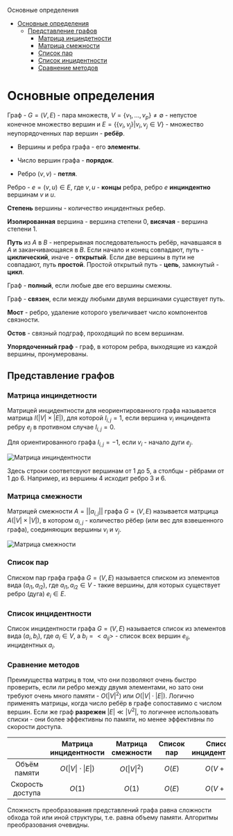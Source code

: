 Основные определения

- [Основные определения](#основные-определения)
  - [Представление графов](#представление-графов)
    - [Матрица инциндетности](#матрица-инциндетности)
    - [Матрица смежности](#матрица-смежности)
    - [Список пар](#список-пар)
    - [Список инцидентности](#список-инцидентности)
    - [Сравнение методов](#сравнение-методов)

# Основные определения

Граф - $G = (V, E)$ - пара множеств, $V = \{ v_1, \dots, v_p \} \ne \emptyset$ - непустое конечное множество вершин и $E = \{ \{ v_i, v_j \} | v_i, v_j \in V \}$ - множество неупорядоченных пар вершин - **ребёр**.

- Вершины и ребра графа - его **элементы**.

- Число вершин графа - **порядок**.

- Ребро $(v, v)$ - **петля**.

Ребро - $e = (v, u) \in E$, где $v, u$ - **концы** ребра, ребро $e$ **инциндентно** вершинам $v$ и $u$.

**Степень** вершины - количество инцидентных ребер.

**Изолированная** вершина - вершина степени 0, **висячая** - вершина степени 1.

**Путь** из $A$ в $B$ - непрерывная последовательность ребёр, начавшаяся в $A$ и заканчивающаяся в $B$. Если начало и конец совпадают, путь - **циклический**, иначе - **открытый**. Если две вершины в пути не совпадают, путь **простой**. Простой открытый путь - **цепь**, замкнутый - **цикл**.

Граф - **полный**, если любые две его вершины смежны.

Граф - **связен**, если между любыми двумя вершинами существует путь.

**Мост** - ребро, удаление которого увеличивает число компонентов связности.

**Остов** - связный подграф, проходящий по всем вершинам.

**Упорядоченный граф** - граф, в котором ребра, выходящие из каждой вершины, пронумерованы.

## Представление графов

### Матрица инциндетности

Матрицей инцидентности для неориентированного графа называется матрица $I ( |V| \times |E| )$, для которой $I_{i,j} = 1$, если вершина $v_i$ инциндента ребру $e_j$ в противном случае $I_{i,j} = 0$.

Для ориентированного графа $I_{i,j} = -1$, если $v_i$ - начало дуги $e_j$.

![Матрица инциндентности](/_resources/a22b413b7fbe4853afe703f158620ce8.png)

Здесь строки соответсвуют вершинам от 1 до 5, а столбцы - рёбрами от 1 до 6. Например, из вершины 4 исходит ребро 3 и 6.

### Матрица смежности

Матрицей смежности $A = ||a_{i,j}||$ графа $G = (V, E)$ называется матрцица $A( |V| \times |V| )$, в котором $a_{i,j}$ - количество рёбер (или вес для взвешенного графа), соединяющих вершины $v_i$ и $v_j$.

![Матрица смежности](/_resources/3f717ecbeeeb40bc8352a6d53247c90e.png)

### Список пар

Списком пар графа графа $G = (V, E)$ называется списком из элементов вида $(a_{i1}, a_{i2})$, где $a_{i1}, a_{i2} \in V$ - такие вершины, для которых существует ребро (дуга) $e_i \in E$.

### Список инцидентности

Список инцидентности графа $G = (V, E)$ называется список из элементов вида $(a_i, b_i)$, где $a_i \in V$, а $b_i = <a_{ij}>$ - список всех вершин $e_{ij}$, инцидентных $a_i$.

### Сравнение методов

Преимущества матриц в том, что они позволяют очень быстро проверить, если ли ребро между двумя элементами, но зато они требуют очень много памяти - $O ( |V|^2 )$ или $O ( |V| \cdot |E| )$. Логично применять матрицы, когда число ребёр в графе сопоставимо с числом вершин. Если же граф **разрежен** $|E| \ll |V^2|$, то логичнее использовать списки - они более эффективны по памяти, но менее эффективны по скорости доступа.

|                  |   Матрица инцидентности   | Матрица смежности | Список пар | Список инцидентности |
|:----------------:|:-------------------------:|:-----------------:|:----------:|:--------------------:|
|   Объём памяти   | $O ( \|V\| \cdot \|E\| )$ |   $O( \|V\|^2 )$  |   $O(E)$   |       $O(V+E)$       |
| Скорость доступа |           $O(1)$          |       $O(1)$      |   $O(E)$   |       $O(V+E)$       |

Сложность преобразования представлений графа равна сложности обхода той или иной структуры, т.е. равна объему памяти. Алгоритмы преобразования очевидны.
